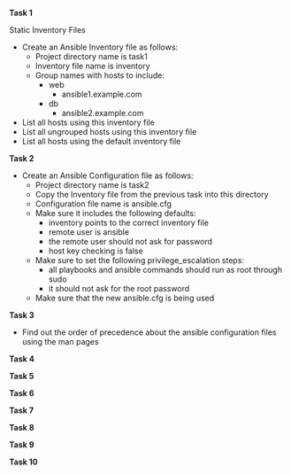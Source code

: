 
**Task 1** 

Static Inventory Files

-  Create an Ansible Inventory file as follows:
   - Project directory name is task1
   - Inventory file name is inventory
   - Group names with hosts to include:
     - web
       - ansible1.example.com
     - db
       - ansible2.example.com
-  List all hosts using this inventory file
-  List all ungrouped hosts using this inventory file
-  List all hosts using the default inventory file

**Task 2**

-  Create an Ansible Configuration file as follows:
   - Project directory name is task2
   - Copy the Inventory file from the previous task into this directory
   - Configuration file name is ansible.cfg
   - Make sure it includes the following defaults:
     - inventory points to the correct inventory file
     - remote user is ansible
     - the remote user should not ask for password
     - host key checking is false
   - Make sure to set the following privilege_escalation steps:
     - all playbooks and ansible commands should run as root through sudo
     - it should not ask for the root password
   - Make sure that the new ansible.cfg is being used

**Task 3**

-  Find out the order of precedence about the ansible configuration files using the man pages

**Task 4**


**Task 5**


**Task 6**


**Task 7**


**Task 8**


**Task 9**


**Task 10**



